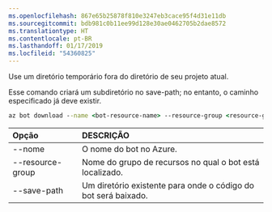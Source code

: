 ```yaml
---
ms.openlocfilehash: 867e65b25878f810e3247eb3cace95f4d31e11db
ms.sourcegitcommit: bdb981c0b11ee99d128e30ae0462705b2dae8572
ms.translationtype: HT
ms.contentlocale: pt-BR
ms.lasthandoff: 01/17/2019
ms.locfileid: "54360825"
---
```

Use um diretório temporário fora do diretório de seu projeto atual. 

Esse comando criará um subdiretório no save-path; no entanto, o caminho especificado já deve existir.

```cmd
az bot download --name <bot-resource-name> --resource-group <resource-group-name> --save-path "<path>"
```

| Opção | DESCRIÇÃO |
|:---|:---|
| --nome | O nome do bot no Azure. |
| --resource-group | Nome do grupo de recursos no qual o bot está localizado. |
| --save-path | Um diretório existente para onde o código do bot será baixado. |